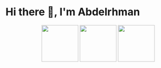 # Hi there 👋, I'm Abdelrhman

<div id="header" align="center">
  <a href="https://www.facebook.com/abderaman.salah.56"><img src="https://media.giphy.com/media/9FbLcp4NnluxdR6EyZ/giphy-downsized-large.gif" width=100 height=100></a>
  <a href="[https://www.facebook.com/abderaman.salah.56](https://twitter.com/Abdel_Elnabwi)"><img src="https://media.giphy.com/media/SMKiEh9WDO6ze/giphy.gif" width=100 height=100></a>
  <a href="https://www.facebook.com/abderaman.salah.56"><img src="https://media.giphy.com/media/9FbLcp4NnluxdR6EyZ/giphy-downsized-large.gif" width=100 height=100></a>
  </div[
](https://media.giphy.com/media/SMKiEh9WDO6ze/giphy.gif)>
